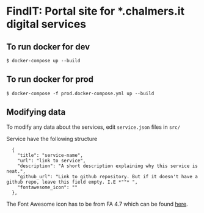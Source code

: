 # FindIT: Portal site for \*.chalmers.it digital services

## To run docker for dev

```
$ docker-compose up --build
```

## To run docker for prod

```
$ docker-compose -f prod.docker-compose.yml up --build
```

## Modifying data

To modify any data about the services, edit `service.json` files in `src/`

Service have the following structure

```
  {
    "title": "service-name",
    "url": "link to service",
    "description": "A short description explaining why this service is neat.",
    "github_url": "Link to github repository. But if it doesn't have a github repo, leave this field empty. I.E *""* ",
    "fontawesome_icon": ""
  },
```

The Font Awesome icon has to be from FA 4.7 which can be found [here](https://fontawesome.com/v4.7/icons/).
